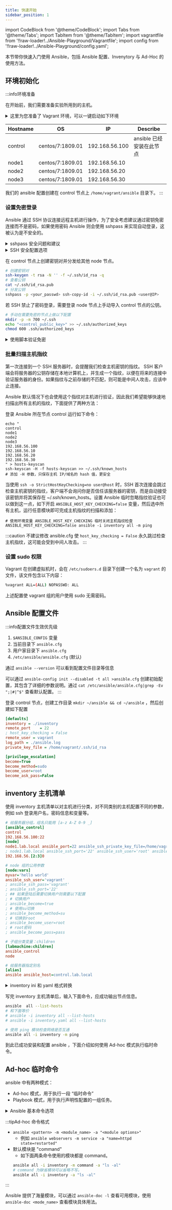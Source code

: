 ```yaml
---
title: 快速开始
sidebar_position: 1
---
```

import CodeBlock from '@theme/CodeBlock';
import Tabs from '@theme/Tabs';
import TabItem from '@theme/TabItem';
import vagrantfile from '!!raw-loader!../Ansible-Playground/Vagrantfile';
import config from '!!raw-loader!../Ansible-Playground/config.yaml';

本节带你快速入门使用 Ansible，包括 Ansible 配置、Invenytory 与 Ad-Hoc 的使用方法。

## 环境初始化

:::info环境准备

在开始前，我们需要准备实验所用到的主机。
<details>
<summary>这里为您准备了 Vagrant 环境，可以一键启动如下环境</summary>

在**新建目录**中创建如下 `config.yaml` 和 `Vagrantfile` 文件，然后**在此目录中**执行 `vagrant up` 即可启动练习环境。关于 Vagrant 更多使用方法详见：[Vagrant](/docs/Infrastructure%20as%20Code/Vagrant/)

启动后使用 `vagrant ssh <host_name>` 登录到对环境的各个节点进行初步检查：

输入 `hostname && hostname -d && hostname -f` 分别检查主机名、主机域和FQDN。

输入 `cat /etc/hosts` 检查 Hosts 配置是否正确。

  [**Vagrant 环境配置文件：**](https://github.com/SJFCS/cloudnative.love/tree/main/docs/8-Infrastructure%20as%20Code/Ansible/Ansible-Playground)
  <Tabs>
  <TabItem value="config.yaml">
  <CodeBlock language="yaml" title="config.yaml">{config}</CodeBlock>
  </TabItem>
  <TabItem value="Vagrantfile">
  <CodeBlock language="ruby" title="Vagrantfile">{vagrantfile}</CodeBlock>
  </TabItem>
  </Tabs>
</details>

| Hostname | OS               | IP             | Describe                 |
| -------- | ---------------- | -------------- | ------------------------ |
| control  | centos/7:1809.01 | 192.168.56.100 | ansible 已经安装在此节点 |
| node1    | centos/7:1809.01 | 192.168.56.10  |                          |
| node2    | centos/7:1809.01 | 192.168.56.20  |                          |
| node3    | centos/7:1809.01 | 192.168.56.30  |                          |

我们的 ansible 配置创建在 control 节点上 `/home/vagrant/ansible` 目录下。
:::

### 设置免密登录

Ansible 通过 SSH 协议连接远程主机进行操作，为了安全考虑建议通过密钥免密连接而不是密码，如果使用密码 Ansible 则会使用 sshpass 来实现自动登录，这被认为是不安全的。

<details style={{backgroundColor: 'rgb(255, 248, 230)', border: '1px solid rgb(230, 167, 0)'}}>
<summary>sshpass 安全问题和建议</summary>

:::caution
sshpass 存在以下安全问题：
- 密码以明文形式传递，在查看 sshpass 进程时，可能会获取到密码。这是因为在某些系统中，命令行参数会被保存在进程的环境变量中，因此密码可能会被保存在 sshpass 进程的环境变量中。
- 当手动运行 sshpass 时密码存储在命令行历史记录中，可能会被其他用户（如管理员）查看。

如果非要使用密码建议：
- 不要直接将密码明文写在 inventory 中，请将密码作为外置变量引入并使用 vault 来加密。
- 在手动运行 sshpass 命令时，使用 -e 选项来禁用密码在环境变量中的传递。
- 限制 sshpass 进程的访问权限，避免不必要的特权用户访问进程，从而减少密码泄露的风险。
:::

</details>

<details>
<summary>SSH 安全配置选项</summary>

:::info
大量的远程主机都使用同一个密码提供 ssh 远程登录是很不安全的，一般都建议所有主机都只开启私钥登录，禁用密码登录。相关配置在主机的 `/etc/ssh/sshd_config` 中。
:::
</details>

在 control 节点上创建密钥对并分发给其他 node 节点。
```bash
# 创建密钥对
ssh-keygen -t rsa -N '' -f ~/.ssh/id_rsa -q
# 查看公钥
cat ~/.ssh/id_rsa.pub  
# 分发公钥
sshpass -p <your_passwd> ssh-copy-id -i ~/.ssh/id_rsa.pub <user@IP>
```

若 SSH 禁止了密码登录，需要登录 node 节点上手动导入 control 节点的公钥。
```bash
# 手动在需要免密的节点上做以下配置
mkdir -p -m 700 ~/.ssh
echo "<control_public_key>" >> ~/.ssh/authorized_keys
chmod 600 .ssh/authorized_keys
```


<details>
<summary>使用脚本验证免密</summary>

使用前请确保已扫描并添加主机指纹。

```bash
#!/bin/bash
user=vagrant
StrictHostKeyChecking=yes

# 自动从 hosts 中设置 hosts 变量
# hosts=($(awk '$0 !~ /^#/ {for(i=1;i<=NF;i++) if ($i !~ /localhost/) print $i}' /etc/hosts))
# echo ${hosts[@]}
hosts=(
control
node1
node2
node3
control.lab.local
node1.lab.local
node2.lab.local
node3.lab.local
192.168.56.100
192.168.56.10
192.168.56.20
192.168.56.30
)

printf "%-70s %-15s %-50s\n" "Node" "Status" "Describe"

for host in "${hosts[@]}"; do
  describe=$(ssh -o BatchMode=yes -o StrictHostKeyChecking=${StrictHostKeyChecking} ${user}@${host} "echo Logged in to $host without password" 2>&1)
  if [ $? -eq 0 ]; then
    printf "%-70s \033[32m%-15s\033[0m %-50s\n" "$host" "yes" "$describe"
  else
    printf "%-70s \033[31m%-15s\033[0m %-50s\n" "$host" "no" "$describe"
  fi
done
```

若失败则可能是你没有添加主机指纹，请看下一节 **'批量扫描主机指纹'**

或者修改脚本使 `StrictHostKeyChecking=no` ，此时 SSH 首次连接会跳过检查主机密钥的指纹，客户端不会询问你是否信任该服务器的密钥，而是自动接受该密钥并将其保存在 ~/.ssh/known_hosts。

</details>

### 批量扫描主机指纹

第一次连接到一个 SSH 服务器时，会提醒我们检查主机密钥的指纹。 SSH 客户端会将服务器的公钥存储在本地计算机上，并生成一个指纹，以便在将来的连接中验证服务器的身份。如果指纹与之前存储的不匹配，则可能是中间人攻击，应该中止连接。

Ansible 默认情况下也会使用这个指纹对主机进行验证，因此我们希望能够快速地扫描出所有主机的指纹，下面提供了两种方法：

<Tabs>
<TabItem value="ssh-keyscan 扫描添加主机指纹">

登录 Ansible 所在节点 control 运行如下命令：
```shell
echo "
control
node1
node2
node3
192.168.56.100
192.168.56.10
192.168.56.20
192.168.56.30
" > hosts-keyscan
ssh-keyscan -H -f hosts-keyscan >> ~/.ssh/known_hosts
# 添加 -H 参数，只保存主机 IP/域名的 hash 值，更安全
```

</TabItem>
<TabItem value="临时忽略指纹验证，实现批量添加指纹">

当使用 `ssh -o StrictHostKeyChecking=no user@host` 时，SSH 首次连接会跳过检查主机密钥的指纹，客户端不会询问你是否信任该服务器的密钥，而是自动接受该密钥并将其保存在 ~/.ssh/known_hosts。设置 Ansible 临时忽略指纹验证也可以做到这一点，如下开启 `ANSIBLE_HOST_KEY_CHECKING=false` 变量，然后选中所有主机，运行任意模块即可完成主机指纹的扫描和添加：

```shell
# 使用环境变量 ANSIBLE_HOST_KEY_CHECKING 临时关闭主机指纹检查
ANSIBLE_HOST_KEY_CHECKING=false ansible -i inventory all -m ping
```

</TabItem>
</Tabs>

:::caution
不建议修改 ansible.cfg 使 `host_key_checking = False` 永久跳过检查主机指纹，这可能会受到中间人攻击。
:::

### 设置 sudo 权限
Vagrant 在创建虚拟机时，会在 `/etc/sudoers.d` 目录下创建一个名为 `vagrant` 的文件，该文件包含以下内容：
```bash title="sudo cat /etc/sudoers.d/vagrant"
%vagrant ALL=(ALL) NOPASSWD: ALL
```
上述配置使 vagrant 组的用户使用 sudo 无需密码。
## Ansible 配置文件

:::info配置文件生效优先级
1. `$ANSIBLE_CONFIG` 变量
2. 当前目录下 `ansible.cfg`
3. 用户家目录下 `ansible.cfg`
4. `/etc/ansible/ansible.cfg` (默认)

通过 `ansible --version` 可以看到配置文件目录等信息

可以通过 `ansible-config init --disabled -t all >ansible.cfg` 创建初始配置，其包含了详细的参数说明。通过 `cat /etc/ansible/ansible.cfg|grep -Ev ";|#|^$"` 查看默认配置。
:::

登录 control 节点，创建工作目录 `mkdir ~/ansible && cd ~/ansible` ，然后创建如下配置

```ini title="/home/vagrant/ansible/ansible.cfg"
[defaults]
inventory = ./inventory       
remote_port    = 22
; host_key_checking = False
remote_user = vagrant
log_path = ./ansible.log
private_key_file = /home/vagrant/.ssh/id_rsa

[privilege_escalation]
become=True
become_method=sudo
become_user=root
become_ask_pass=False
```

## inventory 主机清单

使用 inventory 主机清单以对主机进行分类，对不同类别的主机配置不同的参数，例如 ssh 登录用户名，密码信息和变量等。

```ini title="/home/vagrant/ansible/inventory"
# 给服务器分组，组名只能用 [a-z A-Z 0-9 _]
[ansible_control]
control
192.168.56.100:22 
[node]
node1.lab.local ansible_port=22 ansible_ssh_private_key_file=/home/vagrant/.ssh/id_rsa
; node1.lab.local ansible_ssh_port='22' ansible_ssh_user='root' ansible_ssh_pass='passwd' 
192.168.56.[2:3]0

# node 组的公用参数
[node:vars]
myvar='hello world'
ansible_ssh_user='vagrant'
; ansible_ssh_pass='vagrant'
; ansible_ssh_port='22'
; ## 如果登陆后需要切换用户则需要以下配置
; # 切换用户
; ansible_become=true
; # 使用su切换
; ansible_become_method=su
; # 切换到root
; ansible_become_user=root
; # root密码
; ansible_become_pass=pass

# 子组分类变量：children
[labmachine:children]
ansible_control
node

# 给服务器指定别名
[alias]
ansible ansible_host=control.lab.local 
```
<details style={{backgroundColor: '#e9f5e7', border: '1px solid rgb(0, 148, 0)'}}>
<summary>inventory ini 和 yaml 格式转换</summary>

:::tip
inventory 主机清单支持 ini 和 yaml 格式。

可以使用以下命令将上述 inventory 从 ini 格式转换到 yaml 格式：

```bash
ansible-inventory --list -i inventory --yaml > inventory.yaml
```
输出 inventory.yaml 内容如下
```yaml title="inventory.yaml"
all:
  children:
    alias:
      hosts:
        ansible:
          ansible_host: control.lab.local
    labmachine:
      children:
        ansible_control:
          hosts:
            192.168.56.100:
              ansible_port: 22
            control: {}
        node:
          hosts:
            192.168.56.20:
              ansible_ssh_user: vagrant
              myvar: hello world
            192.168.56.30:
              ansible_ssh_user: vagrant
              myvar: hello world
            node1.lab.local:
              ansible_port: 22
              ansible_ssh_private_key_file: /home/vagrant/.ssh/id_rsa
              ansible_ssh_user: vagrant
              myvar: hello world
    ungrouped: {}
```
:::

</details>

写完 inventory 主机清单后，输入下面命令，应成功输出节点信息。
```bash
ansible  all --list-hosts
# 和下面等价
# ansible -i inventory all --list-hosts
# ansible -i inventory.yaml all --list-hosts

# 使用 ping 模块检查网络是否互通
ansible all -i inventory -m ping
```

到此已成功安装和配置 ansible ，下面介绍如何使用 Ad-hoc 模式执行临时命令。

## Ad-hoc 临时命令
ansible 中有两种模式：
- Ad-hoc 模式，用于执行一段 “临时命令”
- Playbook 模式，用于执行声明性配置的一组任务。

<details>
<summary>Ansible 基本命令选项</summary>

```bash
ansible <host-pattern> [options]
--version	#显示ansible版本信息
-i			#指定主机清单文件路径，默认是在/etc/ansible/hosts
-m			#指定模块名称，默认使用command模块
-a			#指定模块参数
-e			#指定变量
-f			#指定并发数，默认5
-C			#模拟测试，不会真正执行
-D			#显示这些文件的差异。常与-C一起使用
--syntax	#语法检查
--list-hosts #列出主机清单
-k			#提示输入ssh密码，而不是用ssh的密钥认证
-T			#执行命令的超时时间
```
</details>

:::tipAd-hoc 命令格式
- `ansible <pattern> -m <module_name> -a "<module options>"`
  - 例如 `ansible webservers -m service -a "name=httpd state=restarted"`
- 默认模块是 "command"
  - 如下面两条命令使用的模块都是 command。
  ```bash
  ansible all -i inventory -m command -a "ls -al"
  # command 为缺省模块可以省略不写。
  ansible all -i inventory -a "ls -al"
  ``` 
:::

Ansible 提供了海量模块，可以通过 `ansible-doc -l` 查看可用模块，使用 `ansible-doc <mode_name>` 查看模块具体用法。
